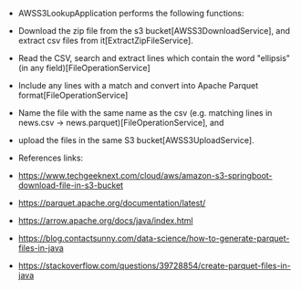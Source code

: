 * AWSS3LookupApplication performs the following functions:
* Download the zip file from the s3 bucket[AWSS3DownloadService], and extract csv files from it[ExtractZipFileService].
* Read the CSV, search and extract lines which contain the word "ellipsis" (in any field)[FileOperationService]
* Include any lines with a match and convert into Apache Parquet format[FileOperationService]
* Name the file with the same name as the csv (e.g. matching lines in news.csv → news.parquet)[FileOperationService], and
* upload the files in the same S3 bucket[AWSS3UploadService].

* References links:
* https://www.techgeeknext.com/cloud/aws/amazon-s3-springboot-download-file-in-s3-bucket
* https://parquet.apache.org/documentation/latest/
* https://arrow.apache.org/docs/java/index.html
* https://blog.contactsunny.com/data-science/how-to-generate-parquet-files-in-java
* https://stackoverflow.com/questions/39728854/create-parquet-files-in-java
